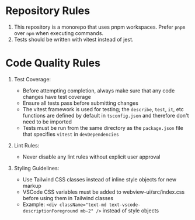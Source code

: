# Repository Rules

1. This repository is a monorepo that uses pnpm workspaces. Prefer `pnpm` over `npm` when executing commands.
2. Tests should be written with vitest instead of jest.

# Code Quality Rules

1. Test Coverage:

    - Before attempting completion, always make sure that any code changes have test coverage
    - Ensure all tests pass before submitting changes
    - The vitest framework is used for testing; the `describe`, `test`, `it`, etc functions are defined by default in `tsconfig.json` and therefore don't need to be imported
    - Tests must be run from the same directory as the `package.json` file that specifies `vitest` in `devDependencies`

2. Lint Rules:
    - Never disable any lint rules without explicit user approval
3. Styling Guidelines:
    - Use Tailwind CSS classes instead of inline style objects for new markup
    - VSCode CSS variables must be added to webview-ui/src/index.css before using them in Tailwind classes
    - Example: `<div className="text-md text-vscode-descriptionForeground mb-2" />` instead of style objects
